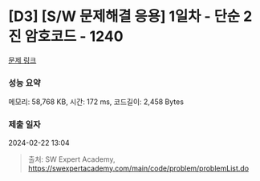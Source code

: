 # [D3] [S/W 문제해결 응용] 1일차 - 단순 2진 암호코드 - 1240 

[문제 링크](https://swexpertacademy.com/main/code/problem/problemDetail.do?contestProbId=AV15FZuqAL4CFAYD) 

### 성능 요약

메모리: 58,768 KB, 시간: 172 ms, 코드길이: 2,458 Bytes

### 제출 일자

2024-02-22 13:04



> 출처: SW Expert Academy, https://swexpertacademy.com/main/code/problem/problemList.do